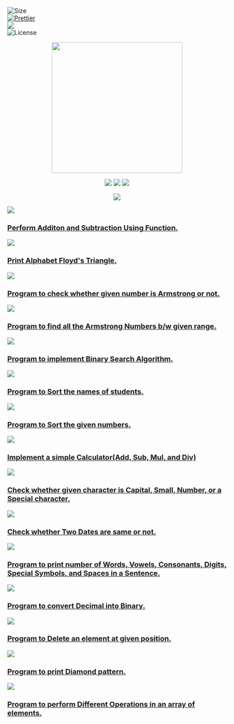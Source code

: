 ![Size](https://img.shields.io/github/repo-size/Iamtripathisatyam/C_Programs?color=red&label=Repo%20Size%20)</br>
[![Prettier](https://img.shields.io/badge/Code%20Style-Prettier-red.svg)](https://github.com/prettier/prettier)</br>
![](https://img.shields.io/tokei/lines/github/Iamtripathisatyam/C_Programs?color=red&label=Lines%20of%20Code)</br>
![License](https://img.shields.io/badge/License-MIT-red.svg)</br>

<p align="center">
<img align="center" src="https://octodex.github.com/images/mona-the-rivetertocat.png" width="300"/>
</p>

<p align="center">
<img src="https://forthebadge.com/images/badges/for-you.svg" />
<img src="http://ForTheBadge.com/images/badges/made-with-c.svg" />
<img src="https://forthebadge.com/images/badges/built-by-developers.svg" />
</p>

<p align="center">
  <img src="https://profile-counter.glitch.me/{C_Programs}/count.svg"/>
</p>


<pre><a href="https://github.com/Iamtripathisatyam/C_Programs/blob/main/C%20Programs/Add_Subtract_Using%20Function/Add_Subtract_Using_Function.c"><img src="https://img.shields.io/badge/PROBLEM-1-red.svg?style=for-the-badge&logo=c&logoColor=yellow"></a></pre>
<h3><a href="https://github.com/Iamtripathisatyam/C_Programs/blob/main/C%20Programs/Add_Subtract_Using%20Function/Add_Subtract_Using_Function.c">Perform Additon and Subtraction Using Function.</a></h3>


<pre><a href="https://github.com/Iamtripathisatyam/C_Programs/blob/main/C%20Programs/Alphabets%20Floyd's%20Triangle/Alphabates_Floyd's_Triangle.c"><img src="https://img.shields.io/badge/PROBLEM-2-red.svg?style=for-the-badge&logo=c&logoColor=yellow"></a></pre>
<h3><a href="https://github.com/Iamtripathisatyam/C_Programs/blob/main/C%20Programs/Alphabets%20Floyd's%20Triangle/Alphabates_Floyd's_Triangle.c">Print Alphabet Floyd's Triangle.</a></h3>


<pre><a href="https://github.com/Iamtripathisatyam/C_Programs/blob/main/C%20Programs/Armstrong%20Number/Armstrong_Number.c"><img src="https://img.shields.io/badge/PROBLEM-3-red.svg?style=for-the-badge&logo=c&logoColor=yellow"></a></pre>
<h3><a href="https://github.com/Iamtripathisatyam/C_Programs/blob/main/C%20Programs/Armstrong%20Number/Armstrong_Number.c">Program to check whether given number is Armstrong or not.</a></h3>


<pre><a href="https://github.com/Iamtripathisatyam/C_Programs/blob/main/C%20Programs/Armstrong%20Numbers%20between%20Range/Armstrong_Number_Between_Given_Range.c"><img src="https://img.shields.io/badge/PROBLEM-4-red.svg?style=for-the-badge&logo=c&logoColor=yellow"></a></pre>
<h3><a href="https://github.com/Iamtripathisatyam/C_Programs/blob/main/C%20Programs/Armstrong%20Numbers%20between%20Range/Armstrong_Number_Between_Given_Range.c">Program to find all the Armstrong Numbers b/w given range.</a></h3>


<pre><a href="https://github.com/Iamtripathisatyam/C_Programs/blob/main/C%20Programs/Binary%20Search/Binary_Search.c"><img src="https://img.shields.io/badge/PROBLEM-5-red.svg?style=for-the-badge&logo=c&logoColor=yellow"></a></pre>
<h3><a href="https://github.com/Iamtripathisatyam/C_Programs/blob/main/C%20Programs/Binary%20Search/Binary_Search.c">Program to implement Binary Search Algorithm.</a></h3>


<pre><a href="https://github.com/Iamtripathisatyam/C_Programs/blob/main/C%20Programs/Bubble%20Sorting%20of%20Names/Bubble_Sorting_Of_Names.c"><img src="https://img.shields.io/badge/PROBLEM-6-red.svg?style=for-the-badge&logo=c&logoColor=yellow"></a></pre>
<h3><a href="https://github.com/Iamtripathisatyam/C_Programs/blob/main/C%20Programs/Bubble%20Sorting%20of%20Names/Bubble_Sorting_Of_Names.c">Program to Sort the names of students.</a></h3>


<pre><a href="https://github.com/Iamtripathisatyam/C_Programs/blob/main/C%20Programs/Bubble%20Sorting%20of%20Numbers/Bubble_Sorting_of_Numbers.c"><img src="https://img.shields.io/badge/PROBLEM-7-red.svg?style=for-the-badge&logo=c&logoColor=yellow"></a></pre>
<h3><a href="https://github.com/Iamtripathisatyam/C_Programs/blob/main/C%20Programs/Bubble%20Sorting%20of%20Numbers/Bubble_Sorting_of_Numbers.c">Program to Sort the given numbers.</a></h3>


<pre><a href="https://github.com/Iamtripathisatyam/C_Programs/blob/main/C%20Programs/Calculator/Calculator.c"><img src="https://img.shields.io/badge/PROBLEM-8-red.svg?style=for-the-badge&logo=c&logoColor=yellow"></a></pre><h3><a href="https://github.com/Iamtripathisatyam/C_Programs/blob/main/C%20Programs/Calculator/Calculator.c">Implement a simple Calculator(Add, Sub, Mul, and Div)</a></h3>


<pre><a href="https://github.com/Iamtripathisatyam/C_Programs/blob/main/C%20Programs/Character%20is%20a%20Lower%2C%20Upper%2C%20Digit%2C%20%26%20Special/Upper_Lower_digit_Special.c"><img src="https://img.shields.io/badge/PROBLEM-9-red.svg?style=for-the-badge&logo=c&logoColor=yellow"></a></pre><h3><a href="https://github.com/Iamtripathisatyam/C_Programs/blob/main/C%20Programs/Character%20is%20a%20Lower%2C%20Upper%2C%20Digit%2C%20%26%20Special/Upper_Lower_digit_Special.c">Check whether given character is Capital, Small, Number, or a Special character.</a></h3>


<pre><a href="https://github.com/Iamtripathisatyam/C_Programs/blob/main/C%20Programs/Comparing%20Two%20Dates/Comparing_Two_Dates.c"><img src="https://img.shields.io/badge/PROBLEM-10-red.svg?style=for-the-badge&logo=c&logoColor=yellow"></a></pre><h3><a href="https://github.com/Iamtripathisatyam/C_Programs/blob/main/C%20Programs/Comparing%20Two%20Dates/Comparing_Two_Dates.c">Check whether Two Dates are same or not.</a></h3>


<pre><a href="https://github.com/Iamtripathisatyam/C_Programs/blob/main/C%20Programs/Count%20Vowels%2C%20Digits%2C%20and%20many%20more/Count_Vowels_Digits_%26_Many_Things.c"><img src="https://img.shields.io/badge/PROBLEM-11-red.svg?style=for-the-badge&logo=c&logoColor=yellow"></a></pre><h3><a href="https://github.com/Iamtripathisatyam/C_Programs/blob/main/C%20Programs/Count%20Vowels%2C%20Digits%2C%20and%20many%20more/Count_Vowels_Digits_%26_Many_Things.c">Program to print number of Words, Vowels, Consonants, Digits, Special Symbols, and Spaces in a Sentence.</a></h3>


<pre><a href="https://github.com/Iamtripathisatyam/C_Programs/blob/main/C%20Programs/Decimal%20To%20Binary/Decimal_To_Binary.c"><img src="https://img.shields.io/badge/PROBLEM-12-red.svg?style=for-the-badge&logo=c&logoColor=yellow"></a></pre><h3><a href="https://github.com/Iamtripathisatyam/C_Programs/blob/main/C%20Programs/Decimal%20To%20Binary/Decimal_To_Binary.c">Program to convert Decimal into Binary.</a></h3>


<pre><a href="https://github.com/Iamtripathisatyam/C_Programs/blob/main/C%20Programs/Delete%20Elements%20in%20Array/Delete_Element.c"><img src="https://img.shields.io/badge/PROBLEM-13-red.svg?style=for-the-badge&logo=c&logoColor=yellow"></a></pre><h3><a href="https://github.com/Iamtripathisatyam/C_Programs/blob/main/C%20Programs/Delete%20Elements%20in%20Array/Delete_Element.c">Program to Delete an element at given position.</a></h3>


<pre><a href="https://github.com/Iamtripathisatyam/C_Programs/blob/main/C%20Programs/Diamond%20Pattern/Diamond_Pattern.c"><img src="https://img.shields.io/badge/PROBLEM-14-red.svg?style=for-the-badge&logo=c&logoColor=yellow"></a></pre><h3><a href="https://github.com/Iamtripathisatyam/C_Programs/blob/main/C%20Programs/Diamond%20Pattern/Diamond_Pattern.c">Program to print Diamond pattern.</a></h3>


<pre><a href="https://github.com/Iamtripathisatyam/C_Programs/blob/main/C%20Programs/Different%20Operations%20in%20an%20Array/Different_Operation_Using_Arrays.c"><img src="https://img.shields.io/badge/PROBLEM-15-red.svg?style=for-the-badge&logo=c&logoColor=yellow"></a></pre><h3><a href="https://github.com/Iamtripathisatyam/C_Programs/blob/main/C%20Programs/Different%20Operations%20in%20an%20Array/Different_Operation_Using_Arrays.c">Program to perform Different Operations in an array of elements.</a></h3>
